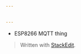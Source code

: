 ```yaml
---


---
```


<ul>
<li>ESP8266 MQTT thing</li>
</ul>
<blockquote>
<p>Written with <a href="https://stackedit.io/">StackEdit</a>.</p>
</blockquote>

